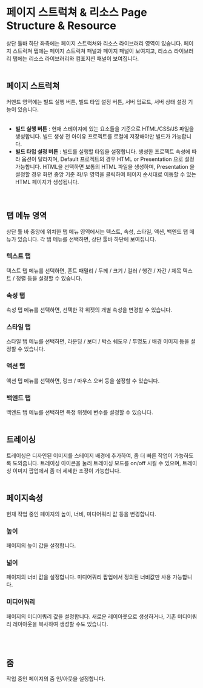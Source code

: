 # 페이지 스트럭쳐 & 리소스 Page Structure & Resource
상단 툴바 하단 좌측에는 페이지 스트럭쳐와 리소스 라이브러리 영역이 있습니다. 페이지 스트럭쳐 탭에는 페이지 스트럭쳐 패널과 페이지 패널이 보여지고, 리소스 라이브러리 탭에는 리소스 라이브러리와 컴포지션 패널이 보여집니다.<br /><br />


## 페이지 스트럭쳐
커맨드 영역에는 빌드 실행 버튼, 빌드 타입 설정 버튼, 서버 업로드, 서버 상태 설정 기능이 있습니다.<br /><br />




* __빌드 실행 버튼__ : 현재 스테이지에 있는 요소들을 기준으로 HTML/CSS/JS 파일을 생성합니다. 빌드 생성 전 아이유 프로젝트를 로컬에 저장해야만 빌드가 가능합니다.<br />
* __빌드 타입 설정 버튼__ : 빌드를 실행할 타입을 설정합니다. 생성한 프로젝트 속성에 따라 옵션이 달라지며, Default 프로젝트의 경우 HTML or Presentation 으로 설정 가능합니다. HTML을 선택하면 보통의 HTML 파일을 생성하며, Presentation 을 설정할 경우 화면 중앙 기준 좌/우 영역을 클릭하여 페이지 순서대로 이동할 수 있는 HTML 페이지가 생성됩니다.<br />
<br /><br />

## 탭 메뉴 영역
상단 툴 바 중앙에 위치한 탭 메뉴 영역에서는 텍스트, 속성, 스타일, 액션, 백엔드 탭 메뉴가 있습니다. 각 탭 메뉴를 선택하면, 상단 툴바 하단에 보여집니다. <br />

### 텍스트 탭
텍스트 탭 메뉴를 선택하면, 폰트 패밀리 / 두께 / 크기 / 컬러 / 행간 / 자간 / 제목 텍스트 / 정렬 등을 설정할 수 있습니다.

### 속성 탭
속성 탭 메뉴를 선택하면, 선택한 각 위젯의 개별 속성을 변경할 수 있습니다.

### 스타일 탭
스타일 탭 메뉴를 선택하면, 라운딩 / 보더 / 박스 쉐도우 / 투명도 / 배경 이미지 등을 설정할 수 있습니다.

### 액션 탭
액션 텝 메뉴를 선택하면, 링크 / 마우스 오버 등을 설정할 수 있습니다.

### 백엔드 탭
백엔드 탭 메뉴를 선택하면 특정 위젯에 변수를 설정할 수 있습니다.
<br /><br />


## 트레이싱
트레이싱은 디자인된 이미지를 스테이지 배경에 추가하여, 좀 더 빠른 작업이 가능하도록 도와줍니다. 트레이싱 아이콘을 눌러 트레이싱 모드를 on/off 시킬 수 있으며, 트레이싱 이미지 팝업에서 좀 더 세세한 조정이 가능합니다.
<br /><br />

## 페이지속성
현재 작업 중인 페이지의 높이, 너비, 미디어쿼리 값 등을 변경합니다. <br />

### 높이
페이지의 높이 값을 설정합니다.
### 넓이
페이지의 너비 값을 설정합니다. 미디어쿼리 팝업에서 정의된 너비값만 사용 가능합니다.
### 미디어쿼리
페이지의 미디어쿼리 값을 설정합니다. 새로운 레이아웃으로 생성하거나, 기존 미디어쿼리 레이아웃을 복사하여 생성할 수도 있습니다.

<br /><br />

## 줌
작업 중인 페이지의 줌 인/아웃을 설정합니다.